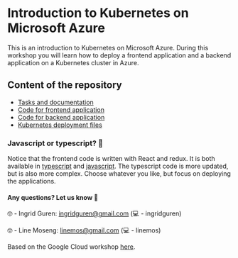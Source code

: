 # Introduction to Kubernetes on Microsoft Azure

This is an introduction to Kubernetes on Microsoft Azure.
During this workshop you will learn how to deploy a frontend application and a backend application on a Kubernetes cluster in Azure.


## Content of the repository
 - [Tasks and documentation](https://pingrid.github.io/nrk-kubernetes-intro/pingrid-nrk-introduction-to-kubernetes-cluster/)
 - [Code for frontend application](https://github.com/pingrid/nrk-kubernetes-intro/tree/master/frontend)
 - [Code for backend application](https://github.com/pingrid/nrk-kubernetes-intro/tree/master/backend)
 - [Kubernetes deployment files](https://github.com/pingrid/nrk-kubernetes-intro/tree/master/yaml)
 
### Javascript or typescript? 🧐 
Notice that the frontend code is written with React and redux. It is both available in [typescript](https://github.com/pingrid/nrk-kubernetes-intro/tree/typescript-react-redux) and [javascript](). The typescript code is more updated, but is also more complex. Choose whatever you like, but focus on deploying the applications. 

#### Any questions? Let us know 🎉

🤓 - Ingrid Guren: ingridguren@gmail.com (💻 - ingridguren)

🤓 - Line Moseng: linemos@gmail.com (💻 - linemos)


Based on the Google Cloud workshop [here](https://github.com/linemos/kubernetes-intro).
